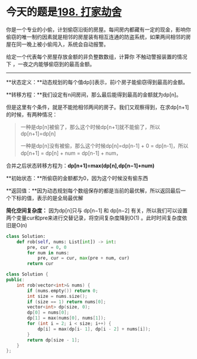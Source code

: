 # 今天的题是[198. 打家劫舍](https://leetcode-cn.com/problems/house-robber/)

你是一个专业的小偷，计划偷窃沿街的房屋。每间房内都藏有一定的现金，影响你偷窃的唯一制约因素就是相邻的房屋装有相互连通的防盗系统，如果两间相邻的房屋在同一晚上被小偷闯入，系统会自动报警。

给定一个代表每个房屋存放金额的非负整数数组，计算你 不触动警报装置的情况下 ，一夜之内能够偷窃到的最高金额。

---

**状态定义：**动态规划的每个值dp[i]表示，前i个房子能偷窃得到最高的金额。

**转移方程：**我们设定有n间房间，那么最后能得到最高的金额就为dp[n]。

但是这里有个条件，就是不能抢相邻两间的房子。我们又观察得到，在求dp[n+1]的时候，有两种情况：

> 一种是dp[n]被偷了，那么这个时候dp[n+1]就不能偷了，所以dp[n+1]=dp[n]
>
> 一种是dp[n]没有被偷，那么这个时候dp[n]=dp[n-1] + 0 = dp[n-1]，所以 dp[n+1] = dp[n] + num = dp[n-1] + num，

合并之后状态转移方程为：**dp[n+1]=max(dp[n],dp[n−1]+num)**

**初始状态：**所偷窃的金额都为0，因为这个时候没有偷东西

**返回值：**因为动态规划每个数组保存的都是当前的最优解，所以返回最后一个下标的值，表示的是全局最优解



**简化空间复杂度：** 因为dp[n]只与 dp[n−1] 和 dp[n−2] 有关，所以我们可以设置两个变量cur和pre来进行交替记录，将空间复杂度降到O(1) 。此时时间复杂度依旧是O(n)

```python
class Solution:
    def rob(self, nums: List[int]) -> int:
        pre, cur = 0, 0
        for num in nums:
            pre, cur = cur, max(pre + num, cur)
        return cur
```

```cpp
class Solution {
public:
    int rob(vector<int>& nums) {
        if (nums.empty()) return 0;
        int size = nums.size();
        if (size == 1) return nums[0];
        vector<int> dp(size, 0);
        dp[0] = nums[0];
        dp[1] = max(nums[0], nums[1]);
        for (int i = 2; i < size; i++) {
            dp[i] = max(dp[i- 1], dp[i - 2] + nums[i]);
        }
        return dp[size - 1];
    }
};
```

